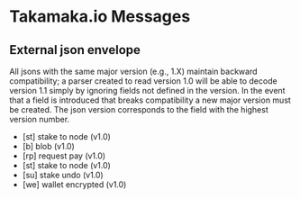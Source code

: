 # Takamaka.io Messages

## External json envelope

All jsons with the same major version (e.g., 1.X) maintain backward 
compatibility; a parser created to read version 1.0 will be able to decode 
version 1.1 simply by ignoring fields not defined in the version. 
In the event that a field is introduced that breaks compatibility a new major 
version must be created. The json version corresponds to the field with the 
highest version number.

 - [st] stake to node (v1.0)
 - [b] blob (v1.0)
 - [rp] request pay (v1.0)
 - [st] stake to node (v1.0)
 - [su] stake undo (v1.0)
 - [we] wallet encrypted (v1.0)

